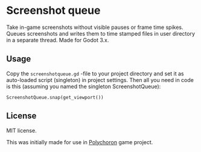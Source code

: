 # Screenshot queue

Take in-game screenshots without visible pauses or frame time spikes. Queues screenshots and writes them to time stamped files in user directory in a separate thread. Made for Godot 3.x.

## Usage

Copy the `screenshotqueue.gd` -file to your project directory and set it as auto-loaded script (singleton) in project settings. Then all you need in code is this (assuming you named the singleton ScreenshotQueue):

    ScreenshotQueue.snap(get_viewport())

## License

MIT license.

This was initially made for use in [Polychoron](https://www.fractilegames.com/polychoron/) game project.
